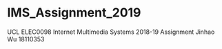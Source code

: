 # IMS_Assignment_2019
UCL ELEC0098 Internet Multimedia Systems 2018-19 Assignment Jinhao Wu 18110353

